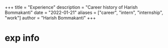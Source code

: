 +++
title = "Experience"
description = "Career history of Harish Bommakanti"
date = "2022-01-21"
aliases = ["career", "intern", "internship", "work"]
author = "Harish Bommakanti"
+++

# exp info